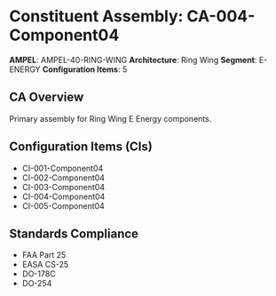 # Constituent Assembly: CA-004-Component04

**AMPEL**: AMPEL-40-RING-WING
**Architecture**: Ring Wing
**Segment**: E-ENERGY
**Configuration Items**: 5

## CA Overview
Primary assembly for Ring Wing E Energy components.

## Configuration Items (CIs)
- CI-001-Component04
- CI-002-Component04
- CI-003-Component04
- CI-004-Component04
- CI-005-Component04

## Standards Compliance
- FAA Part 25
- EASA CS-25
- DO-178C
- DO-254
